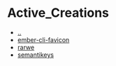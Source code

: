# Active_Creations

- [..](../)
- [ember-cli-favicon](ember-cli-favicon.md)
- [rarwe](rarwe.md)
- [semantikeys](semantikeys.md)